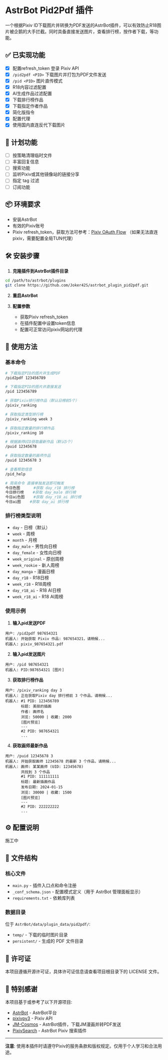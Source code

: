 # AstrBot Pid2Pdf 插件

一个根据Pixiv ID下载图片并转换为PDF发送的AstrBot插件，可以有效防止R18图片被企鹅的大手拦截。同时具备直接发送图片，查看排行榜，按作者下载，等功能。

## ✅ 已实现功能
- [x] 配置refresh_token 登录 Pixiv API
- [x] `/pid2pdf <PID>` 下载图片并打包为PDF文件发送
- [x] `/pid <PID>` 图片直传模式
- [x] R18内容过滤配置
- [x] AI生成作品过滤配置
- [x] 下载排行榜作品
- [x] 下载指定作者作品
- [x] 简化版指令
- [x] 配置代理
- [x] 使用国内直连反代下载图片

## 🚧 计划功能
- [ ] 按策略清理临时文件
- [ ] 丰富回复信息
- [ ] 搜索功能
- [ ] 监听Pixiv或其他镜像站的链接分享
- [ ] 指定 tag 过滤
- [ ] 订阅功能

## 📦 环境要求
- 安装AstrBot
- 有效的Pixiv账号
- Pixiv refresh_token，获取方法可参考：[Pixiv OAuth Flow](https://gist.github.com/ZipFile/c9ebedb224406f4f11845ab700124362) （如果无法直连pixiv，需要配置全局TUN代理）

## 🛠️ 安装步骤

1. **克隆插件到AstrBot插件目录**
```bash
cd /path/to/astrbot/plugins
git clone https://github.com/Joker42S/astrbot_plugin_pid2pdf.git
```

2. **重启AstrBot**
 
3. **配置参数**
   - 获取Pixiv refresh_token
   - 在插件配置中设置token信息
   - 配置可正常访问pixiv网站的代理


## 📖 使用方法

### 基本命令

```bash
# 下载指定PID的图片并生成PDF
/pid2pdf 123456789

# 下载指定PID的图片并直接发送
/pid 123456789

# 获取Pixiv排行榜作品（默认日榜前5个）
/pixiv_ranking

# 获取指定类型排行榜
/pixiv_ranking week 3

# 获取指定数量的排行榜作品
/pixiv_ranking 10

# 根据画师UID获取最新作品（默认5个）
/puid 12345678

# 获取指定数量的画师作品
/puid 12345678 3

# 查看帮助信息
/pid_help

# 简易命令 直接单独发送即可触发
今日色图      #获取 day_r18 排行榜
今日排行榜    #获取 day_male 排行榜
今日ai色图    #获取 day_r18_ai 排行榜
今日ai图    #获取 day_ai 排行榜

```

### 排行榜类型说明

- `day` - 日榜（默认）
- `week` - 周榜
- `month` - 月榜
- `day_male` - 男性向日榜
- `day_female` - 女性向日榜
- `week_original` - 原创周榜
- `week_rookie` - 新人周榜
- `day_manga` - 漫画日榜
- `day_r18` - R18日榜
- `week_r18` - R18周榜
- `day_r18_ai` - R18 AI日榜
- `week_r18_ai` - R18 AI周榜

### 使用示例

1. **输入pid发送PDF**
```
用户: /pid2pdf 987654321
机器人: 开始获取 Pixiv 作品: 987654321，请稍候...
机器人: pixiv_987654321.pdf
```

2. **输入pid发送图片**
```
用户: /pid 987654321
机器人: PID:987654321 [图片]
```

3. **获取排行榜作品**
```
用户: /pixiv_ranking day 3
机器人: 正在获取Pixiv day 排行榜前 3 个作品，请稍候...
机器人: #1 PID: 123456789
       标题: 美丽的插画
       作者: 画师名
       浏览: 50000 | 收藏: 2000
       [图片预览]
       ---
       #2 PID: 987654321
       ...
```

4. **获取画师最新作品**
```
用户: /puid 12345678 3
机器人: 开始获取画师 12345678 的最新 3 个作品，请稍候...
机器人: 画师: 某某画师 (UID: 12345678)
       共找到 3 个作品
       #1 PID: 111111111
       标题: 最新插画作品
       发布日期: 2024-01-15
       浏览: 30000 | 收藏: 1500
       [图片预览]
       ---
       #2 PID: 222222222
       ...
```

## ⚙️ 配置说明

施工中

## 📂 文件结构

### 核心文件

- `main.py` - 插件入口点和命令注册
- `_conf_schema.json` - 配置模式定义（用于 AstrBot 管理面板显示）
- `requirements.txt` - 依赖库列表

### 数据目录

位于 `AstrBot/data/plugin_data/pid2pdf/`:

- `temp/` - 下载的临时图片目录
- `persistent/` - 生成的 PDF 文件目录

## 📄 许可证

本项目遵循开源许可证，具体许可证信息请查看项目根目录下的 LICENSE 文件。

## 🙏 特别感谢

本项目基于或参考了以下开源项目:

- [AstrBot](https://github.com/Soulter/AstrBot) - AstrBot平台
- [pixivpy3](https://github.com/upbit/pixivpy) - Pixiv API
- [JM-Cosmos](https://github.com/GEMILUXVII/astrbot_plugin_jm_cosmos) - AstrBot插件，下载JM漫画并转PDF发送
- [PixivSearch](https://github.com/vmoranv/astrbot_plugin_pixiv_search) - AstrBot Pixiv 搜索插件
---

**注意**: 使用本插件时请遵守Pixiv的服务条款和版权规定。仅用于个人学习和合法用途。
